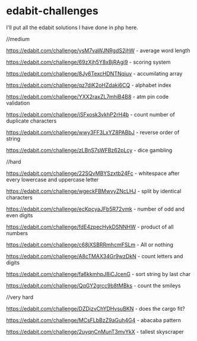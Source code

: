 # edabit-challenges

I'll put all the edabit solutions I have done in php here.

//medium

https://edabit.com/challenge/ysM7vaWJNRgdS2jhW - average word length

https://edabit.com/challenge/69zXjh5Y8xBjRAgi9 - scoring system

https://edabit.com/challenge/8Jy6TexcHDNTNqiuv - accumilating array

https://edabit.com/challenge/qz7diK2oHZdaki6CQ - alphabet index

https://edabit.com/challenge/YXX2raxZL7mhiB4B8 - atm pin code validation

https://edabit.com/challenge/jSFxosk3vkhP2rH4b - count number of duplicate characters

https://edabit.com/challenge/wwy3FF3LxYZ8PABbJ - reverse order of string

https://edabit.com/challenge/zLBnS7sWFBz62pLcy - dice gambling

//hard

https://edabit.com/challenge/22SQvMBYSzxtb24Fc - whitespace after every lowercase and uppercase letter

https://edabit.com/challenge/wgeckFBMwvyZNcLHJ - split by identical characters

https://edabit.com/challenge/ecKpcyaJFb5R72vmk - number of odd and even digits

https://edabit.com/challenge/fdE4zpecHykDSNNHW - product of all numbers

https://edabit.com/challenge/c68jXSBRRmhcmFSLm - All or nothing

https://edabit.com/challenge/A8cTMAX34Gr9wzDkN - count letters and digits

https://edabit.com/challenge/fa6kkmhpJ8iCJcenG - sort string by last char

https://edabit.com/challenge/QqGY2grcc9b8tMBks - count the smileys

//very hard

https://edabit.com/challenge/DZDjzvChYDHvsuBKN - does the cargo fit?

https://edabit.com/challenge/MCsFLbBzZ9aGuh4G4 - abacaba pattern

https://edabit.com/challenge/2uyqnCnMunT3mvYkX - tallest skyscraper
